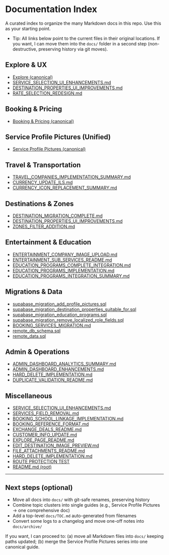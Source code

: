 # Documentation Index

A curated index to organize the many Markdown docs in this repo. Use this as your starting point.

- Tip: All links below point to the current files in their original locations. If you want, I can move them into the `docs/` folder in a second step (non-destructive, preserving history via git moves).

## Explore & UX

- [Explore (canonical)](./explore.md)
- [SERVICE_SELECTION_UI_ENHANCEMENTS.md](../SERVICE_SELECTION_UI_ENHANCEMENTS.md)
- [DESTINATION_PROPERTIES_UI_IMPROVEMENTS.md](../DESTINATION_PROPERTIES_UI_IMPROVEMENTS.md)
- [RATE_SELECTION_REDESIGN.md](../RATE_SELECTION_REDESIGN.md)

## Booking & Pricing

- [Booking & Pricing (canonical)](./booking-pricing.md)

## Service Profile Pictures (Unified)

- [Service Profile Pictures (canonical)](./service-profile-pictures.md)

## Travel & Transportation

- [TRAVEL_COMPANIES_IMPLEMENTATION_SUMMARY.md](../TRAVEL_COMPANIES_IMPLEMENTATION_SUMMARY.md)
- [CURRENCY_UPDATE_ILS.md](../CURRENCY_UPDATE_ILS.md)
- [CURRENCY_ICON_REPLACEMENT_SUMMARY.md](../CURRENCY_ICON_REPLACEMENT_SUMMARY.md)

## Destinations & Zones

- [DESTINATION_MIGRATION_COMPLETE.md](../DESTINATION_MIGRATION_COMPLETE.md)
- [DESTINATION_PROPERTIES_UI_IMPROVEMENTS.md](../DESTINATION_PROPERTIES_UI_IMPROVEMENTS.md)
- [ZONES_FILTER_ADDITION.md](../ZONES_FILTER_ADDITION.md)

## Entertainment & Education

- [ENTERTAINMENT_COMPANY_IMAGE_UPLOAD.md](../ENTERTAINMENT_COMPANY_IMAGE_UPLOAD.md)
- [ENTERTAINMENT_SUB_SERVICES_README.md](../ENTERTAINMENT_SUB_SERVICES_README.md)
- [EDUCATION_PROGRAMS_COMPLETE_INTEGRATION.md](../EDUCATION_PROGRAMS_COMPLETE_INTEGRATION.md)
- [EDUCATION_PROGRAMS_IMPLEMENTATION.md](../EDUCATION_PROGRAMS_IMPLEMENTATION.md)
- [EDUCATION_PROGRAMS_INTEGRATION_SUMMARY.md](../EDUCATION_PROGRAMS_INTEGRATION_SUMMARY.md)

## Migrations & Data

- [supabase_migration_add_profile_pictures.sql](../supabase_migration_add_profile_pictures.sql)
- [supabase_migration_destination_properties_suitable_for.sql](../supabase_migration_destination_properties_suitable_for.sql)
- [supabase_migration_education_programs.sql](../supabase_migration_education_programs.sql)
- [supabase_migration_remove_localized_role_fields.sql](../supabase_migration_remove_localized_role_fields.sql)
- [BOOKING_SERVICES_MIGRATION.md](../BOOKING_SERVICES_MIGRATION.md)
- [remote_db_schema.sql](../remote_db_schema.sql)
- [remote_data.sql](../remote_data.sql)

## Admin & Operations

- [ADMIN_DASHBOARD_ANALYTICS_SUMMARY.md](../ADMIN_DASHBOARD_ANALYTICS_SUMMARY.md)
- [ADMIN_DASHBOARD_ENHANCEMENTS.md](../ADMIN_DASHBOARD_ENHANCEMENTS.md)
- [HARD_DELETE_IMPLEMENTATION.md](../HARD_DELETE_IMPLEMENTATION.md)
- [DUPLICATE_VALIDATION_README.md](../DUPLICATE_VALIDATION_README.md)

## Miscellaneous

- [SERVICE_SELECTION_UI_ENHANCEMENTS.md](../SERVICE_SELECTION_UI_ENHANCEMENTS.md)
- [SERVICES_FIELD_REMOVAL.md](../SERVICES_FIELD_REMOVAL.md)
- [BOOKING_SCHOOL_LINKAGE_IMPLEMENTATION.md](../BOOKING_SCHOOL_LINKAGE_IMPLEMENTATION.md)
- [BOOKING_REFERENCE_FORMAT.md](../BOOKING_REFERENCE_FORMAT.md)
- [EXCHANGE_DEALS_README.md](../EXCHANGE_DEALS_README.md)
- [CUSTOMER_INFO_UPDATE.md](../CUSTOMER_INFO_UPDATE.md)
- [EXPLORE_PAGE_README.md](../EXPLORE_PAGE_README.md)
- [EDIT_DESTINATION_IMAGE_PREVIEW.md](../EDIT_DESTINATION_IMAGE_PREVIEW.md)
- [FILE_ATTACHMENTS_README.md](../FILE_ATTACHMENTS_README.md)
- [HARD_DELETE_IMPLEMENTATION.md](../HARD_DELETE_IMPLEMENTATION.md)
- [ROUTE PROTECTION TEST](../route-protection-test.md)
- [README.md (root)](../README.md)

---

## Next steps (optional)

- Move all docs into `docs/` with git-safe renames, preserving history
- Combine topic clusters into single guides (e.g., Service Profile Pictures → one comprehensive doc)
- Add a top-level `docs/TOC.md` auto-generated from filenames
- Convert some logs to a changelog and move one-off notes into `docs/archive/`

If you want, I can proceed to: (a) move all Markdown files into `docs/` keeping paths updated; (b) merge the Service Profile Pictures series into one canonical guide.
